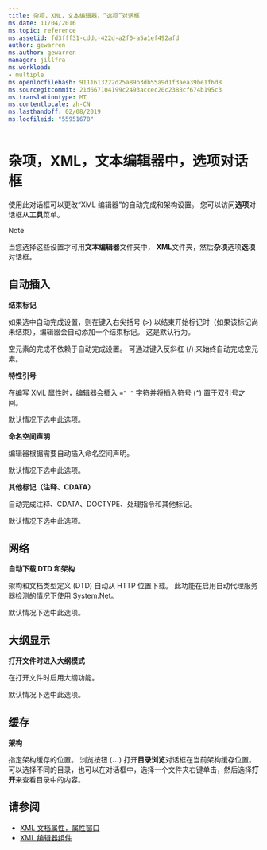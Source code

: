```yaml
---
title: 杂项，XML，文本编辑器，“选项”对话框
ms.date: 11/04/2016
ms.topic: reference
ms.assetid: fd3fff31-cddc-422d-a2f0-a5a1ef492afd
author: gewarren
ms.author: gewarren
manager: jillfra
ms.workload:
- multiple
ms.openlocfilehash: 9111613222d25a89b3db55a9d1f3aea39be1f6d8
ms.sourcegitcommit: 21d667104199c2493accec20c2388cf674b195c3
ms.translationtype: MT
ms.contentlocale: zh-CN
ms.lasthandoff: 02/08/2019
ms.locfileid: "55951678"
---
```

# <a name="miscellaneous-xml-text-editor-options-dialog-box"></a>杂项，XML，文本编辑器中，选项对话框

使用此对话框可以更改“XML 编辑器”的自动完成和架构设置。 您可以访问**选项**对话框从**工具**菜单。

> [!NOTE]
> 当您选择这些设置才可用**文本编辑器**文件夹中， **XML**文件夹，然后**杂项**选项**选项**对话框。


## <a name="auto-insert"></a>自动插入
 **结束标记**

 如果选中自动完成设置，则在键入右尖括号 (>) 以结束开始标记时（如果该标记尚未结束），编辑器会自动添加一个结束标记。 这是默认行为。

 空元素的完成不依赖于自动完成设置。 可通过键入反斜杠 (/) 来始终自动完成空元素。

 **特性引号**

 在编写 XML 属性时，编辑器会插入 `=" "` 字符并将插入符号 (^) 置于双引号之间。

 默认情况下选中此选项。

 **命名空间声明**

 编辑器根据需要自动插入命名空间声明。

 默认情况下选中此选项。

 **其他标记（注释、CDATA）**

 自动完成注释、CDATA、DOCTYPE、处理指令和其他标记。

 默认情况下选中此选项。

## <a name="network"></a>网络
 **自动下载 DTD 和架构**

 架构和文档类型定义 (DTD) 自动从 HTTP 位置下载。 此功能在启用自动代理服务器检测的情况下使用 System.Net。

 默认情况下选中此选项。

## <a name="outlining"></a>大纲显示
 **打开文件时进入大纲模式**

 在打开文件时启用大纲功能。

 默认情况下选中此选项。

## <a name="caching"></a>缓存
 **架构**

 指定架构缓存的位置。 浏览按钮 (**...**) 打开**目录浏览**对话框在当前架构缓存位置。 可以选择不同的目录，也可以在对话框中，选择一个文件夹右键单击，然后选择**打开**来查看目录中的内容。

## <a name="see-also"></a>请参阅

- [XML 文档属性，属性窗口](../xml-tools/xml-document-properties-properties-window.md)
- [XML 编辑器组件](../xml-tools/xml-editor-components.md)